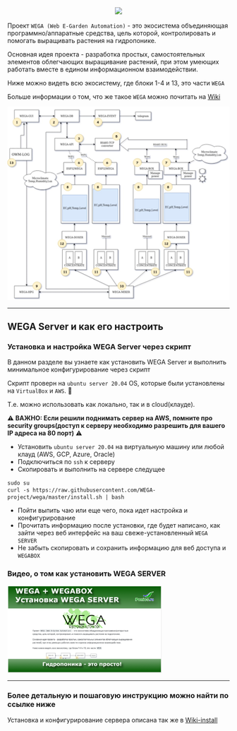 
<div align="center">
  <a href="https://raw.githubusercontent.com/WEGA-project/WEGA/master/wega.png"><img src="https://raw.githubusercontent.com/WEGA-project/WEGA/master/wega.png" width="350"></a>
</div>


Проект `WEGA (Web E-Garden Automation)` - это экосистема объединяющая программно/аппаратные средства, цель которой, контролировать и помогать выращивать растения на гидропонике. 

Основная идея проекта - разработка простых, самостоятельных элементов облегчающих выращивание растений, при этом умеющих работать вместе в едином информационном взаимодействии.

Ниже можно видеть всю экосистему, где блоки 1-4 и 13, это части `WEGA`

Больше информации о том, что же такое `WEGA` можно почитать на [Wiki](https://github.com/WEGA-project/WEGA/wiki)

<div align="center">
  <a href="images/wega-ecosystem.jpeg"><img src="images/wega-ecosystem.jpeg" width="650"></a>
</div>


---
## WEGA Server и как его настроить

### Установка и настройка WEGA Server через скрипт
В данном разделе вы узнаете как установить WEGA Server и выполнить минимальное конфигурирование через скрипт

Скрипт проверн на `ubuntu server 20.04` OS, которые были установлены на `VirtualBox` и `AWS`. 🥳

Т.е. можно использовать как локально, так и в cloud(клауде).

⚠️ **ВАЖНО: Если решили поднимать сервер на AWS, помните про security groups(доступ к серверу необходимо разрешить для вашего IP адреса на 80 порт)** ⚠️

* Установить `ubuntu server 20.04` на виртуальную машину или любой клауд (AWS, GCP, Azure, Oracle)
* Подключиться по `ssh` к серверу
* Скопировать и выполнить на сервере следущее
``` 
sudo su
curl -s https://raw.githubusercontent.com/WEGA-project/wega/master/install.sh | bash
```
* Пойти выпить чаю или еще чего, пока идет настройка и конфигурирование
* Прочитать информацию после установки, где будет написано, как зайти через веб интерфейс на ваш свеже-установленный `WEGA SERVER`
* Не забыть скопировать и сохранить информацию для веб доступа и `WEGABOX`

### Видео, о том как установить WEGA SERVER
<div>
  <a href="https://youtu.be/TOMY-anSX0E"><img src="images/title_out.jpg" width="350"></a>
</div>

---
### Более детальную и пошаговую инструкцию можно найти по ссылке ниже

Установка и конфигурирование сервера описана так же в [Wiki-install](https://github.com/WEGA-project/WEGA/wiki/install)
